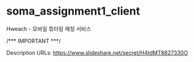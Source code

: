 # soma_assignment1_client
Hweach - 모바일 튜터링 매칭 서비스

/*** IMPORTANT ***/

Description URLs: https://www.slideshare.net/secret/H4tdMT8827330O
